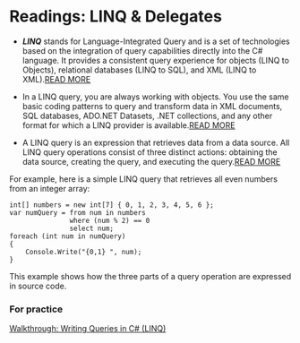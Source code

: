 # Readings: LINQ & Delegates

- ***LINQ*** stands for Language-Integrated Query and is a set of technologies based on the integration of query capabilities directly into the C# language. It provides a consistent query experience for objects (LINQ to Objects), relational databases (LINQ to SQL), and XML (LINQ to XML).[READ MORE](https://learn.microsoft.com/en-us/dotnet/csharp/programming-guide/concepts/linq/)

- In a LINQ query, you are always working with objects. You use the same basic coding patterns to query and transform data in XML documents, SQL databases, ADO.NET Datasets, .NET collections, and any other format for which a LINQ provider is available.[READ MORE](https://learn.microsoft.com/en-us/dotnet/csharp/programming-guide/concepts/linq/introduction-to-linq-queries)

- A LINQ query is an expression that retrieves data from a data source. All LINQ query operations consist of three distinct actions: obtaining the data source, creating the query, and executing the query.[READ MORE](https://learn.microsoft.com/en-us/dotnet/csharp/programming-guide/concepts/linq/introduction-to-linq-queries)

For example, here is a simple LINQ query that retrieves all even numbers from an integer array:

    int[] numbers = new int[7] { 0, 1, 2, 3, 4, 5, 6 };
    var numQuery = from num in numbers
                   where (num % 2) == 0
                   select num;
    foreach (int num in numQuery)
    {
        Console.Write("{0,1} ", num);
    }

This example shows how the three parts of a query operation are expressed in source code.

### For practice
[Walkthrough: Writing Queries in C# (LINQ)](https://learn.microsoft.com/en-us/dotnet/csharp/programming-guide/concepts/linq/walkthrough-writing-queries-linq)